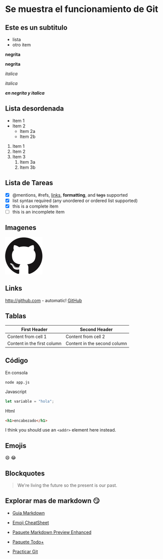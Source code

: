 # Se muestra el funcionamiento de Git

## Este es un subtitulo

 - lista
 - otro item

**negrita**

__negrita__

*italica*

_italica_

***en negrita y italica***

## Lista desordenada
* Item 1
* Item 2
  * Item 2a
  * Item 2b

1. Item 1
1. Item 2
1. Item 3
   1. Item 3a
   1. Item 3b

## Lista de Tareas
- [x] @mentions, #refs, [links](), **formatting**, and <del>tags</del> supported
- [x] list syntax required (any unordered or ordered list supported)
- [x] this is a complete item
- [ ] this is an incomplete item

## Imagenes
![GitHub Logo](/logo.png)

## Links
http://github.com - automatic!
[GitHub](http://github.com)

## Tablas

First Header | Second Header
------------ | -------------
Content from cell 1 | Content from cell 2
Content in the first column | Content in the second column

## Código

En consola 

```
node app.js

```

Javascript

```javascript
let variable = "hola";
```

Html

```html
<h1>encabezado</h1>
```
I think you should use an
`<addr>` element here instead.

## Emojis

:smile: :joy:

## Blockquotes

> We're living the future so
> the present is our past.

## Explorar mas de markdown :smirk:

- [Guia Markdown](https://guides.github.com/features/mastering-markdown/)

- [Emoji CheatSheet](https://github.com/ikatyang/emoji-cheat-sheet/blob/master/README.md)

- [Paquete Markdown Preview Enhanced](https://marketplace.visualstudio.com/items?itemName=shd101wyy.markdown-preview-enhanced)

- [Paquete Todo+](https://marketplace.visualstudio.com/items?itemName=fabiospampinato.vscode-todo-plus)

- [Practicar Git](https://learngitbranching.js.org/)